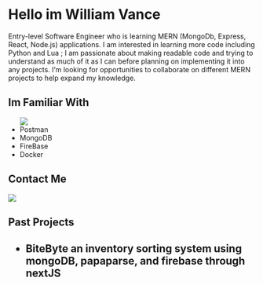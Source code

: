 <h1>Hello im William Vance </h1>
<div>
Entry-level Software Engineer who is learning MERN (MongoDb, Express, React, Node.js) applications. I am interested in learning more code including Python and Lua ; I am passionate about making readable code and trying to understand as much of it as I can before planning on implementing it into any projects. I’m looking for opportunities to collaborate on different MERN projects to help expand my knowledge.
</div>
<h2>Im Familiar With</h2>
<ul>
 <a href="">
 <img src="https://skillicons.dev/icons?i=js,html,css,deno,express,figma,github,react,solidity,postman,mongodb,firebase,docker"> 
  <a/>
  <li>Postman</li>
  <li>MongoDB</li>
  <li>FireBase</li>
  <li>Docker</li>
</ul>
<h2>Contact Me</h2>
    <a href="https://www.linkedin.com/in/william-vance-bb1852327/">
 <img src="https://skillicons.dev/icons?i=linkedin"> 
  <a/>
<h2>Past Projects<h2/>
<ul>
<li>BiteByte an inventory sorting system using mongoDB, papaparse, and firebase through nextJS</li>
</ul>

